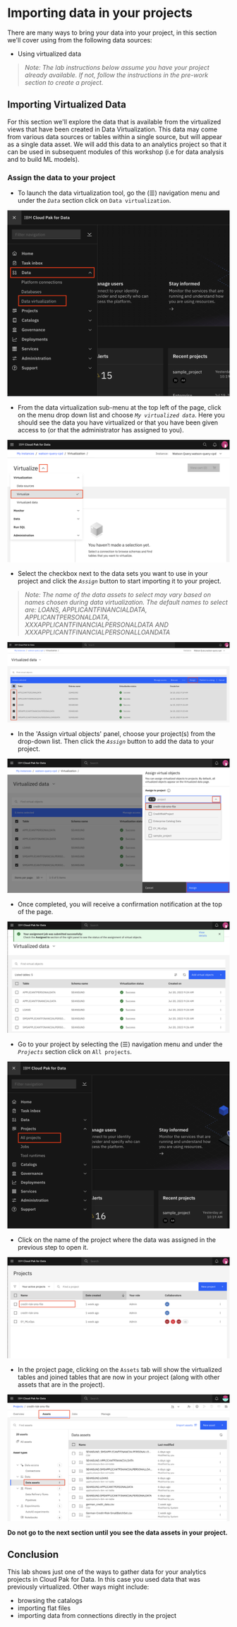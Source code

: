 # Importing data in your projects

There are many ways to bring your data into your project, in this section we'll cover using from the following data sources:

* Using virtualized data

>*Note: The lab instructions below assume you have your project already available. If not, follow the instructions in the pre-work section to create a project.*

## Importing Virtualized Data

For this section we'll explore the data that is available from the virtualized views that have been created in Data Virtualization. This data may come from various data sources or tables within a single source, but will appear as a single data asset. We will add this data to an analytics project so that it can be used in subsequent modules of this workshop (i.e for data analysis and to build ML models).

### Assign the data to your project

* To launch the data virtualization tool, go the (☰) navigation menu and under the *`Data`* section click on `Data virtualization`.

![(☰) Menu -> Collect -> Data Virtualization](../images/navigation/dv-menu.png)

* From the data virtualization sub-menu at the top left of the page, click on the menu drop down list and choose *`My virtualized data`*. Here you should see the data you have virtualized or that you have been given access to (or that the administrator has assigned to you).

![(Virtualize view](../images/dv/dv-virtualize-menu.png)

* Select the checkbox next to the data sets you want to use in your project and click the *`Assign`* button to start importing it to your project.

> _Note: The name of the data assets to select may vary based on names chosen during data virtualization. The default names to select are: LOANS, APPLICANTFINANCIALDATA, APPLICANTPERSONALDATA, XXXAPPLICANTFINANCIALPERSONALDATA AND XXXAPPLICANTFINANCIALPERSONALLOANDATA_

![Select the data you want to import](../images/dv/adddata-select-data-assign.png)

* In the 'Assign virtual objects' panel, choose your project(s) from the drop-down list. Then click the *`Assign`* button to add the data to your project.

![Assign the data to a project](../images/dv/adddata-assign-to-project.png)

* Once completed, you will receive a confirmation notification at the top of the page.

![Data assigned to a project](../images/dv/adddata-objects-assigned-confirmation.png)

* Go to your project by selecting the (☰) navigation menu and under the *`Projects`* section click on `All projects`.

![(☰) Menu -> Projects -> All projects](../images/navigation/menu-projects.png)

* Click on the name of the project where the data was assigned in the previous step to open it.

![Project select](../images/general/project-select.png)

* In the project page, clicking on the `Assets` tab will show the virtualized tables and joined tables that are now in your project (along with other assets that are in the project).

![Project data assets](../images/general/project-data-assets.png)

 **Do not go to the next section until you see the data assets in your project.**

## Conclusion

This lab shows just one of the ways to gather data for your analytics projects in Cloud Pak for Data. In this case you used data that was previously virtualized. Other ways might include: 
- browsing the catalogs
- importing flat files
- importing data from connections directly in the project
